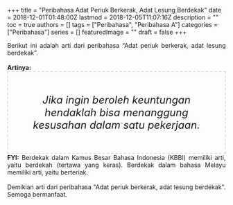 +++
title = "Peribahasa Adat Periuk Berkerak, Adat Lesung Berdekak"
date = 2018-12-01T01:48:00Z
lastmod = 2018-12-05T11:07:16Z
description = ""
toc = true
authors = []
tags = ["Peribahasa", "Peribahasa A"]
categories = ["Peribahasa"]
series = []
featuredImage = ""
draft = false
+++

<div dir="ltr" style="text-align: left;" trbidi="on"><div style="text-align: justify;">Berikut ini adalah arti dari peribahasa “Adat periuk berkerak, adat lesung berdekak”.</div><br /><div style="text-align: justify;"><b>Artinya:</b></div><div style="border: 2px dashed #ddd; font-size: 24px; height: auto; margin: 0 auto; padding: 50px; text-align: center; width: auto;"><i>Jika ingin beroleh keuntungan hendaklah bisa menanggung kesusahan dalam satu pekerjaan.</i></div><div style="text-align: justify;"><b>FYI:</b> Berdekak dalam Kamus Besar Bahasa Indonesia (KBBI) memiliki arti, yaitu berdekah (tertawa yang keras). Berdekak dalam bahasa Melayu memiliki arti, yaitu berteriak.<br /><br /></div><div style="text-align: justify;">Demikian arti dari peribahasa "Adat periuk berkerak, adat lesung berdekak". Semoga bermanfaat. </div></div>

